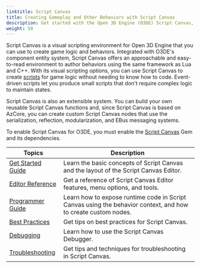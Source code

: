 ```yaml
---
linktitle: Script Canvas
title: Creating Gameplay and Other Behaviors with Script Canvas
description: Get started with the Open 3D Engine (O3DE) Script Canvas, a visual scripting environment to implement game logic and other behaviors without needing to write code.
weight: 50
---
```


Script Canvas is a visual scripting environment for Open 3D Engine that you can use to create game logic and behaviors. Integrated with O3DE's component entity system, Script Canvas offers an approachable and easy-to-read environment to author behaviors using the same framework as Lua and C++. With its visual scripting options, you can use Script Canvas to create [scripts](/docs/user-guide/appendix/glossary#scripts) for game logic without needing to know how to code. Event-driven scripts let you produce small scripts that don't require complex logic to maintain states.

Script Canvas is also an extensible system. You can build your own reusable Script Canvas functions and, since Script Canvas is based on AzCore, you can create custom Script Canvas nodes that use the serialization, reflection, modularization, and EBus messaging systems.

To enable Script Canvas for O3DE, you must enable the [Script Canvas](/docs/user-guide/gems/reference/script/script-canvas) Gem and its dependencies.

| Topics | Description |
| --- | --- |
| [Get Started Guide](get-started/) | Learn the basic concepts of Script Canvas and the layout of the Script Canvas Editor. |
| [Editor Reference](editor-reference/) | Get a reference of Script Canvas Editor features, menu options, and tools. |
| [Programmer Guide](programmer-guide/) | Learn how to expose runtime code in Script Canvas using the behavior context, and how to create custom nodes. |
| [Best Practices](best-practices) | Get tips on best practices for Script Canvas. |
| [Debugging](debugging) | Learn how to use the Script Canvas Debugger. |
| [Troubleshooting](troubleshooting) | Get tips and techniques for troubleshooting in Script Canvas. |
